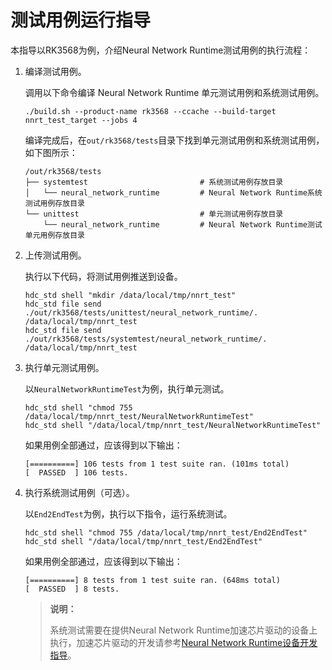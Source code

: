 # 测试用例运行指导

本指导以RK3568为例，介绍Neural Network Runtime测试用例的执行流程：

1. 编译测试用例。

    调用以下命令编译 Neural Network Runtime 单元测试用例和系统测试用例。

    ```shell
    ./build.sh --product-name rk3568 --ccache --build-target nnrt_test_target --jobs 4
    ```

    编译完成后，在`out/rk3568/tests`目录下找到单元测试用例和系统测试用例，如下图所示：

    ```text
    /out/rk3568/tests
    ├── systemtest                         # 系统测试用例存放目录
    │   └── neural_network_runtime         # Neural Network Runtime系统测试用例存放目录
    └── unittest                           # 单元测试用例存放目录
        └── neural_network_runtime         # Neural Network Runtime测试单元用例存放目录
    ```

2. 上传测试用例。

    执行以下代码，将测试用例推送到设备。

    ```shell
    hdc_std shell "mkdir /data/local/tmp/nnrt_test"
    hdc_std file send ./out/rk3568/tests/unittest/neural_network_runtime/. /data/local/tmp/nnrt_test
    hdc_std file send ./out/rk3568/tests/systemtest/neural_network_runtime/. /data/local/tmp/nnrt_test
    ```

3. 执行单元测试用例。

    以`NeuralNetworkRuntimeTest`为例，执行单元测试。

    ```shell
    hdc_std shell "chmod 755 /data/local/tmp/nnrt_test/NeuralNetworkRuntimeTest"
    hdc_std shell "/data/local/tmp/nnrt_test/NeuralNetworkRuntimeTest"
    ```

    如果用例全部通过，应该得到以下输出：

    ```text
    [==========] 106 tests from 1 test suite ran. (101ms total)
    [  PASSED  ] 106 tests.
    ```

4. 执行系统测试用例（可选）。

    以`End2EndTest`为例，执行以下指令，运行系统测试。

    ```shell
    hdc_std shell "chmod 755 /data/local/tmp/nnrt_test/End2EndTest"
    hdc_std shell "/data/local/tmp/nnrt_test/End2EndTest"
    ```

    如果用例全部通过，应该得到以下输出：

    ```text
    [==========] 8 tests from 1 test suite ran. (648ms total)
    [  PASSED  ] 8 tests.
    ```

    > **说明：**
    >
    > 系统测试需要在提供Neural Network Runtime加速芯片驱动的设备上执行，加速芯片驱动的开发请参考[Neural Network Runtime设备开发指导](./example/drivers/README_zh.md)。

